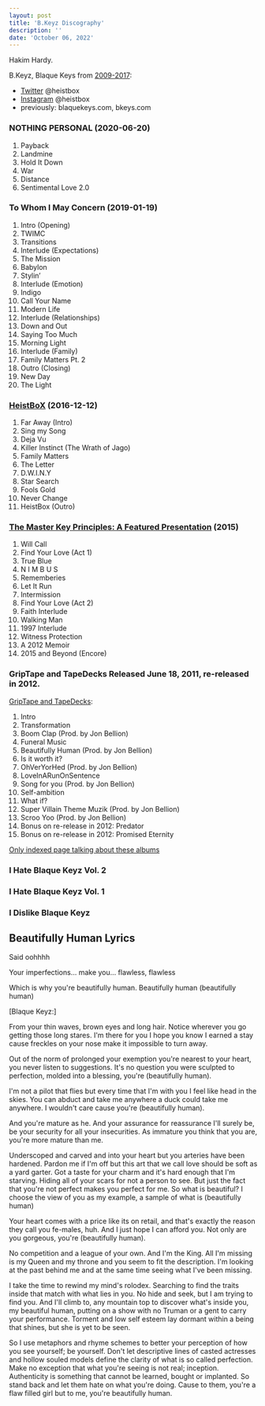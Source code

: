 ```yaml
---
layout: post
title: 'B.Keyz Discography'
description: ''
date: 'October 06, 2022'
---
```


Hakim Hardy.

B.Keyz, Blaque Keys from [2009-2017](https://twitter.com/heistbox/status/957009568290222080?s=20&t=Hkr7qGczGyjY5RrHn2mERA):
- [Twitter](https://twitter.com/heistbox) @heistbox
- [Instagram](https://www.instagram.com/heistbox/) @heistbox
- previously: blaquekeys.com, bkeys.com

### NOTHING PERSONAL (2020-06-20)
1. Payback
2. Landmine
3. Hold It Down
4. War
5. Distance
6. Sentimental Love 2.0


### To Whom I May Concern (2019-01-19)
1. Intro (Opening)
2. TWIMC
3. Transitions
4. Interlude (Expectations)
5. The Mission
6. Babylon
7. Stylin’
8. Interlude (Emotion)
9. Indigo
10. Call Your Name
11. Modern Life
12. Interlude (Relationships)
13. Down and Out
14. Saying Too Much
15. Morning Light
16. Interlude (Family)
17. Family Matters Pt. 2
18. Outro (Closing)
19. New Day
20. The Light

### [HeistBoX](https://bkeyz.gumroad.com/l/BbZW) (2016-12-12)
1. Far Away (Intro)
2. Sing my Song
3. Deja Vu
4. Killer Instinct (The Wrath of Jago)
5. Family Matters
6. The Letter
7. D.W.I.N.Y
8. Star Search
9. Fools Gold
10. Never Change
11. HeistBox (Outro)

### [The Master Key Principles: A Featured Presentation](https://visionarymusicgroup.tumblr.com/post/119876574285/amp) (2015)
1. Will Call
2. Find Your Love (Act 1)
3. True Blue
4. N I M B U S
5. Rememberies
6. Let It Run
7. Intermission
8. Find Your Love (Act 2)
9. Faith Interlude
10. Walking Man
11. 1997 Interlude
12. Witness Protection
13. A 2012 Memoir
14. 2015 and Beyond (Encore)

### GripTape and TapeDecks Released June 18, 2011, re-released in 2012.

[GripTape and TapeDecks](https://soundcloud.com/jack-flapjack/sets/griptape-and-tapedecks-by-blaque-keyz):
1. Intro
2. Transformation
3. Boom Clap (Prod. by Jon Bellion)
4. Funeral Music
5. Beautifully Human (Prod. by Jon Bellion)
6. Is it worth it?
7. OhVerYorHed (Prod. by Jon Bellion)
8. LoveInARunOnSentence
9. Song for you (Prod. by Jon Bellion)
10. Self-ambition
11. What if?
12. Super Villain Theme Muzik (Prod. by Jon Bellion)
13. Scroo Yoo (Prod. by Jon Bellion)
14. Bonus on re-release in 2012: Predator
15. Bonus on re-release in 2012: Promised Eternity

[Only indexed page talking about these albums](https://khajuaanrahim.blogspot.com/2010/02/no-one-has-love-for-hip-hop-like-rapper.html)

### I Hate Blaque Keyz Vol. 2

### I Hate Blaque Keyz Vol. 1

### I Dislike Blaque Keyz



## Beautifully Human Lyrics

Said oohhhh

Your imperfections… make you… flawless, flawless

Which is why you're beautifully human. Beautifully human (beautifully human)

[Blaque Keyz:]

From your thin waves, brown eyes and long hair. Notice wherever you go getting those long stares. I'm there for you I hope you know I earned a stay cause freckles on your nose make it impossible to turn away.

Out of the norm of prolonged your exemption you're nearest to your heart, you never listen to suggestions. It's no question you were sculpted to perfection, molded into a blessing, you're (beautifully human).

I'm not a pilot that flies but every time that I'm with you I feel like head in the skies. You can abduct and take me anywhere a duck could take me anywhere. I wouldn't care cause you're (beautifully human).

And you're mature as he. And your assurance for reassurance I'll surely be, be your security for all your insecurities. As immature you think that you are, you're more mature than me.

Underscoped and carved and into your heart but you arteries have been hardened. Pardon me if I'm off but this art that we call love should be soft as a yard garter. Got a taste for your charm and it's hard enough that I'm starving. Hiding all of your scars for not a person to see. But just the fact that you're not perfect makes you perfect for me. So what is beautiful? I choose the view of you as my example, a sample of what is (beautifully human)

Your heart comes with a price like its on retail, and that's exactly the reason they call you fe-males, huh. And I just hope I can afford you. Not only are you gorgeous, you're (beautifully human).

No competition and a league of your own. And I'm the King. All I'm missing is my Queen and my throne and you seem to fit the description. I'm looking at the past behind me and at the same time seeing what I've been missing.

I take the time to rewind my mind's rolodex. Searching to find the traits inside that match with what lies in you. No hide and seek, but I am trying to find you. And I'll climb to, any mountain top to discover what's inside you, my beautiful human, putting on a show with no Truman or a gent to carry your performance. Torment and low self esteem lay dormant within a being that shines, but she is yet to be seen.

So I use metaphors and rhyme schemes to better your perception of how you see yourself; be yourself. Don't let descriptive lines of casted actresses and hollow souled models define the clarity of what is so called perfection. Make no exception that what you're seeing is not real; inception. Authenticity is something that cannot be learned, bought or implanted. So stand back and let them hate on what you're doing. Cause to them, you're a flaw filled girl but to me, you're beautifully human.
